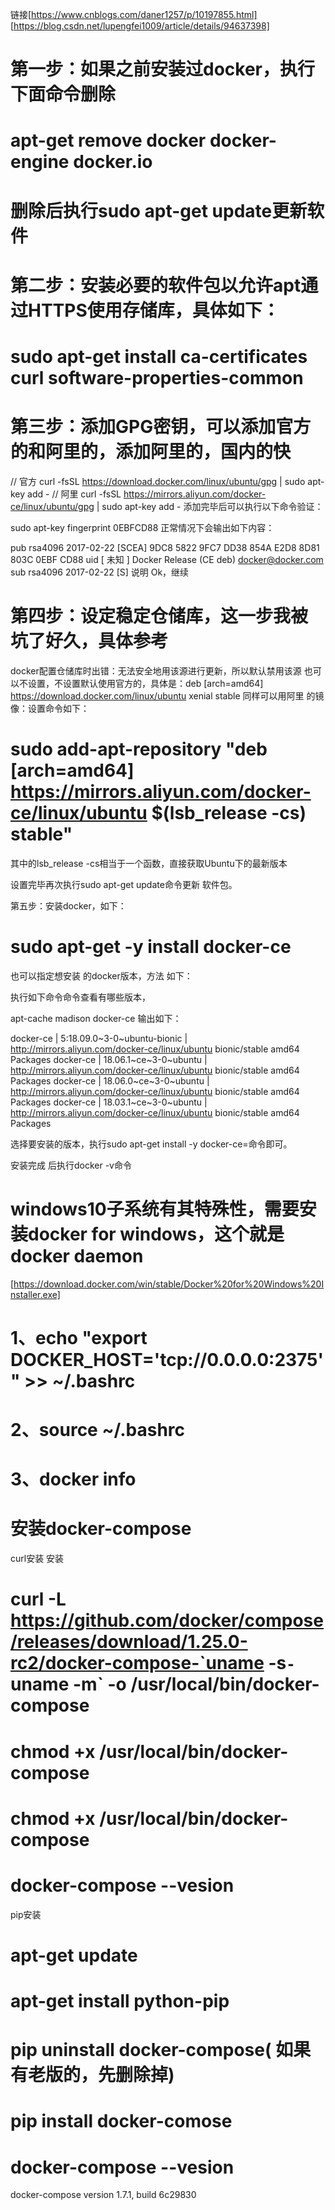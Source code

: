 链接[https://www.cnblogs.com/daner1257/p/10197855.html]  [https://blog.csdn.net/lupengfei1009/article/details/94637398]

# 第一步：如果之前安装过docker，执行下面命令删除
 
# apt-get remove docker docker-engine docker.io
# 删除后执行sudo apt-get update更新软件

# 第二步：安装必要的软件包以允许apt通过HTTPS使用存储库，具体如下：

# sudo apt-get install ca-certificates curl software-properties-common
# 第三步：添加GPG密钥，可以添加官方的和阿里的，添加阿里的，国内的快

// 官方
curl -fsSL https://download.docker.com/linux/ubuntu/gpg | sudo apt-key add -
// 阿里
curl -fsSL https://mirrors.aliyun.com/docker-ce/linux/ubuntu/gpg | sudo apt-key add -
添加完毕后可以执行以下命令验证：

sudo apt-key fingerprint 0EBFCD88
正常情况下会输出如下内容：

pub   rsa4096 2017-02-22 [SCEA]
      9DC8 5822 9FC7 DD38 854A  E2D8 8D81 803C 0EBF CD88
uid           [ 未知 ] Docker Release (CE deb) <docker@docker.com>
sub   rsa4096 2017-02-22 [S]
说明 Ok，继续

# 第四步：设定稳定仓储库，这一步我被 坑了好久，具体参考

docker配置仓储库时出错：无法安全地用该源进行更新，所以默认禁用该源
也可以不设置，不设置默认使用官方的，具体是：deb [arch=amd64] https://download.docker.com/linux/ubuntu xenial stable
同样可以用阿里 的镜像：设置命令如下：
# sudo add-apt-repository "deb [arch=amd64] https://mirrors.aliyun.com/docker-ce/linux/ubuntu $(lsb_release -cs) stable"
其中的lsb_release -cs相当于一个函数，直接获取Ubuntu下的最新版本

设置完毕再次执行sudo apt-get update命令更新 软件包。

第五步：安装docker，如下：

# sudo apt-get -y install docker-ce
也可以指定想安装 的docker版本，方法 如下：

执行如下命令命令查看有哪些版本，

apt-cache madison docker-ce
输出如下：

 docker-ce | 5:18.09.0~3-0~ubuntu-bionic | http://mirrors.aliyun.com/docker-ce/linux/ubuntu bionic/stable amd64 Packages
 docker-ce | 18.06.1~ce~3-0~ubuntu | http://mirrors.aliyun.com/docker-ce/linux/ubuntu bionic/stable amd64 Packages
 docker-ce | 18.06.0~ce~3-0~ubuntu | http://mirrors.aliyun.com/docker-ce/linux/ubuntu bionic/stable amd64 Packages
 docker-ce | 18.03.1~ce~3-0~ubuntu | http://mirrors.aliyun.com/docker-ce/linux/ubuntu bionic/stable amd64 Packages

选择要安装的版本，执行sudo apt-get install -y docker-ce=<VERSION>命令即可。

安装完成 后执行docker -v命令

# windows10子系统有其特殊性，需要安装docker for windows，这个就是docker daemon
[https://download.docker.com/win/stable/Docker%20for%20Windows%20Installer.exe]


# 1、echo "export DOCKER_HOST='tcp://0.0.0.0:2375'" >> ~/.bashrc

# 2、source ~/.bashrc

# 3、docker info


# 安装docker-compose

curl安装
安装

# curl -L https://github.com/docker/compose/releases/download/1.25.0-rc2/docker-compose-`uname -s`-`uname -m` -o /usr/local/bin/docker-compose
# chmod +x /usr/local/bin/docker-compose

# chmod +x /usr/local/bin/docker-compose

# docker-compose --vesion

pip安装

# apt-get update

# apt-get install python-pip

# pip uninstall docker-compose( 如果有老版的，先删除掉)

# pip install docker-comose

# docker-compose --vesion
docker-compose version 1.7.1, build 6c29830
